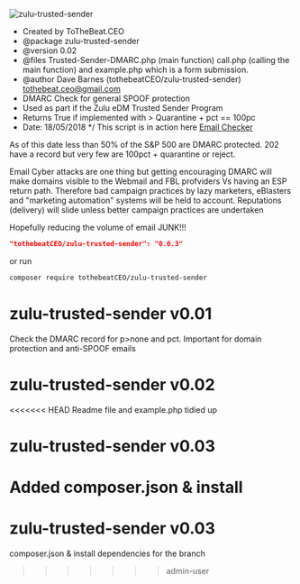 ![zulu-trusted-sender](https://zuluedm.com/trusted-sender/1.0/dist/img/ShakaTrustedSenderTrans320.png)
 
 * Created by ToTheBeat.CEO 
 * @package zulu-trusted-sender
 * @version 0.02
 * @files Trusted-Sender-DMARC.php (main function) call.php (calling the main function) and
 example.php which is a form submission.
 * @author Dave Barnes (tothebeatCEO/zulu-trusted-sender) <tothebeat.ceo@gmail.com>
 * DMARC Check for general SPOOF protection
 * Used as part if the Zulu eDM Trusted Sender Program 
 * Returns True if implemented with > Quarantine + pct == 100pc
 * Date: 18/05/2018
 */
This script  is in action here [Email Checker](https://zuluedm.com/trusted-sender/?utm_source=Zulu%20eDM&utm_medium=Github&utm_campaign=Trusted%20Sender) 

As of this date less than 50% of the S&P 500 are DMARC protected. 202 have a record but very few are 100pct + quarantine or reject.

Email Cyber attacks are one thing but getting encouraging DMARC will make domains visible to 
the Webmail and FBL profviders Vs having an ESP return path. Therefore bad campaign practices
by lazy marketers, eBlasters and "marketing automation" systems will be held to account. Reputations (delivery) will slide unless better campaign practices are undertaken

Hopefully reducing the volume of email JUNK!!!  

```json
"tothebeatCEO/zulu-trusted-sender": "0.0.3"
```

or run

```sh
composer require tothebeatCEO/zulu-trusted-sender
```



# zulu-trusted-sender v0.01
Check the DMARC record for p>none and pct. Important for domain protection and anti-SPOOF emails

# zulu-trusted-sender v0.02
<<<<<<< HEAD
Readme file and example.php tidied up

# zulu-trusted-sender v0.03
Added composer.json &  install
=======
# zulu-trusted-sender v0.03
composer.json & install dependencies for the branch

>>>>>>> admin-user
